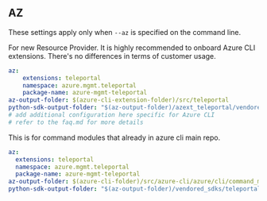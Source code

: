 ## AZ

These settings apply only when `--az` is specified on the command line.

For new Resource Provider. It is highly recommended to onboard Azure CLI extensions. There's no differences in terms of customer usage. 

``` yaml $(az) && $(target-mode) != 'core'
az:
    extensions: teleportal
    namespace: azure.mgmt.teleportal
    package-name: azure-mgmt-teleportal
az-output-folder: $(azure-cli-extension-folder)/src/teleportal
python-sdk-output-folder: "$(az-output-folder)/azext_teleportal/vendored_sdks/teleportal"
# add additional configuration here specific for Azure CLI
# refer to the faq.md for more details
```



This is for command modules that already in azure cli main repo. 
``` yaml $(az) && $(target-mode) == 'core'
az:
  extensions: teleportal
  namespace: azure.mgmt.teleportal
  package-name: azure-mgmt-teleportal
az-output-folder: $(azure-cli-folder)/src/azure-cli/azure/cli/command_modules/teleportal
python-sdk-output-folder: "$(az-output-folder)/vendored_sdks/teleportal"
``` 